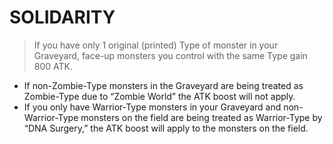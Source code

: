 # SOLIDARITY

> If you have only 1 original (printed) Type of monster in your Graveyard, face-up monsters you control with the same Type gain 800 ATK.

*   If non-Zombie-Type monsters in the Graveyard are being treated as Zombie-Type due to “Zombie World” the ATK boost will not apply.
*   If you only have Warrior-Type monsters in your Graveyard and non-Warrior-Type monsters on the field are being treated as Warrior-Type by “DNA Surgery,” the ATK boost will apply to the monsters on the field.
